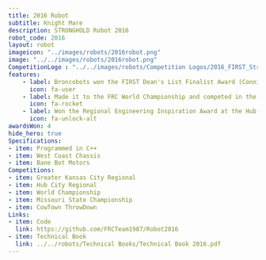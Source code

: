 ```yaml
---
title: 2016 Robot
subtitle: Knight Mare 
description: STRONGHOLD Robot 2016
robot_code: 2016
layout: robot
imageicon: "../images/robots/2016robot.png"
image: "../../images/robots/2016robot.png"
CompetitionLogo : "../../images/robots/Competition Logos/2016_FIRST_Stronghold.svg"
features:
    - label: Broncobots won the FIRST Dean's List Finalist Award (Connie Wentworth)
      icon: fa-user
    - label: Made it to the FRC World Championship and competed in the Carson Division
      icon: fa-rocket 
    - label: Won the Regional Engineering Inspiration Award at the Hub City Regional
      icon: fa-unlock-alt
awardsWon: 4
hide_hero: true
Specifications:
- item: Programmed in C++
- item: West Coast Chassis
- item: Bane Bot Motors
Competitions:
- item: Greater Kansas City Regional
- item: Hub City Regional
- item: World Championship
- item: Missouri State Championship
- item: CowTown ThrowDown
Links:
- item: Code
  link: https://github.com/FRCTeam1987/Robot2016
- item: Technical Book
  link: ../../robots/Technical Books/Technical Book 2016.pdf
---
```

